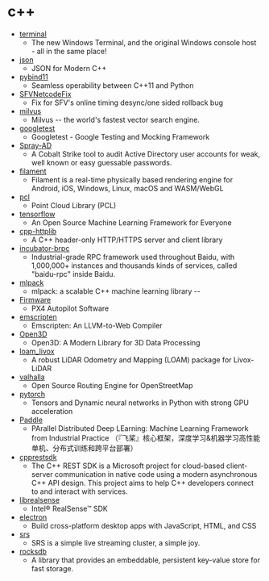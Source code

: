 # c++
- [terminal](https://github.com/microsoft/terminal)
  - The new Windows Terminal, and the original Windows console host - all in the same place!
- [json](https://github.com/nlohmann/json)
  - JSON for Modern C++
- [pybind11](https://github.com/pybind/pybind11)
  - Seamless operability between C++11 and Python
- [SFVNetcodeFix](https://github.com/AltimorTASDK/SFVNetcodeFix)
  - Fix for SFV's online timing desync/one sided rollback bug
- [milvus](https://github.com/milvus-io/milvus)
  - Milvus -- the world's fastest vector search engine.
- [googletest](https://github.com/google/googletest)
  - Googletest - Google Testing and Mocking Framework
- [Spray-AD](https://github.com/outflanknl/Spray-AD)
  - A Cobalt Strike tool to audit Active Directory user accounts for weak, well known or easy guessable passwords.
- [filament](https://github.com/google/filament)
  - Filament is a real-time physically based rendering engine for Android, iOS, Windows, Linux, macOS and WASM/WebGL
- [pcl](https://github.com/PointCloudLibrary/pcl)
  - Point Cloud Library (PCL)
- [tensorflow](https://github.com/tensorflow/tensorflow)
  - An Open Source Machine Learning Framework for Everyone
- [cpp-httplib](https://github.com/yhirose/cpp-httplib)
  - A C++ header-only HTTP/HTTPS server and client library
- [incubator-brpc](https://github.com/apache/incubator-brpc)
  - Industrial-grade RPC framework used throughout Baidu, with 1,000,000+ instances and thousands kinds of services, called "baidu-rpc" inside Baidu.
- [mlpack](https://github.com/mlpack/mlpack)
  - mlpack: a scalable C++ machine learning library --
- [Firmware](https://github.com/PX4/Firmware)
  - PX4 Autopilot Software
- [emscripten](https://github.com/emscripten-core/emscripten)
  - Emscripten: An LLVM-to-Web Compiler
- [Open3D](https://github.com/intel-isl/Open3D)
  - Open3D: A Modern Library for 3D Data Processing
- [loam_livox](https://github.com/hku-mars/loam_livox)
  - A robust LiDAR Odometry and Mapping (LOAM) package for Livox-LiDAR
- [valhalla](https://github.com/valhalla/valhalla)
  - Open Source Routing Engine for OpenStreetMap
- [pytorch](https://github.com/pytorch/pytorch)
  - Tensors and Dynamic neural networks in Python with strong GPU acceleration
- [Paddle](https://github.com/PaddlePaddle/Paddle)
  - PArallel Distributed Deep LEarning: Machine Learning Framework from Industrial Practice （『飞桨』核心框架，深度学习&机器学习高性能单机、分布式训练和跨平台部署）
- [cpprestsdk](https://github.com/microsoft/cpprestsdk)
  - The C++ REST SDK is a Microsoft project for cloud-based client-server communication in native code using a modern asynchronous C++ API design. This project aims to help C++ developers connect to and interact with services.
- [librealsense](https://github.com/IntelRealSense/librealsense)
  - Intel® RealSense™ SDK
- [electron](https://github.com/electron/electron)
  - Build cross-platform desktop apps with JavaScript, HTML, and CSS
- [srs](https://github.com/ossrs/srs)
  - SRS is a simple live streaming cluster, a simple joy.
- [rocksdb](https://github.com/facebook/rocksdb)
  - A library that provides an embeddable, persistent key-value store for fast storage.
